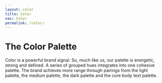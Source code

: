 ```yaml
---
layout: color
title: Color
nav: Color
permalink: /color/
---
```


# The Color Palette

Color is a powerful brand signal. So, much like us, our palette is energetic, strong and defined. A series of grouped hues integrates into one cohesive palette. The brand achieves more range through pairings from the light palette, the medium palette, the dark palette and the core body text palette.
